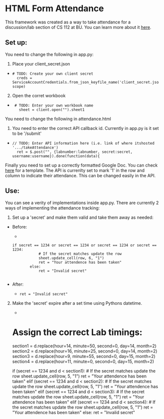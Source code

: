 # HTML Form Attendance

This framework was created as a way to take attendance for a discussion/lab section of CS 112 at BU. You can learn more about it [here](http://sidpremkumar.com/htmlformattendance.html).

## Set up:
You need to change the following in app.py:
1. Place your client_secret.json
  *	```
  	# TODO: Create your own client secret
	  creds = ServiceAccountCredentials.from_json_keyfile_name('client_secret.json', 			scope)
    ```

2. Open the corret workbook
 * ```
  	# TODO: Enter your own workbook name
 	  sheet = client.open("").sheet1
   ```

You need to change the following in attendance.html

1. You need to enter the correct API callback id. Currently in app.py is it set to be '/submit'
  * ```
    // TODO: Enter API information here (i.e. link of where itshosted 	'.../takeAttendance')
	  ret = $.post("", {labnumber:labnumber, secret:secret, 	username:username}).done(function(data){
    ```

Finally you need to set up a correctly formatted Google Doc. You can check [here](https://docs.google.com/spreadsheets/d/1C44g0BIyvtRYvx0jLonkiUMso8dzFOKcQUGUU_AxFw8/edit?usp=sharing) for a template. The API is currenlty set to mark '1' in the row and column to indicate their attendance. This can be changed easily in the API.
## Use:

You can see a verity of implementations inside app.py. There are currently 2 ways of implementing the attendance tracking:
1. Set up a 'secret' and make them valid and take them away as needed:
  * Before:
	   * ```
        if secret == 1234 or secret == 1234 or secret == 1234 or secret == 1234:
                    # If the secret matches update the row
                    sheet.update_cell(row, 6, "1")
                    ret = "Your attendence has been taken"
                else:
                    ret = "Invalid secret"
       ```
  * After:
  	* ```
      ret = "Invalid secret"
      ```


2. Make the 'secret' expire after a set time using Pythons datetime.
	* ```
    # Assign the correct Lab timings:
      section1 = d.replace(hour=14, minute=50, second=0,  day=14, month=2)
      section2 = d.replace(hour=16, minute=25, second=0,  day=14, month=2)
      section3 = d.replace(hour=9, minute=55, second=0,  day=15, month=2)
      section4 = d.replace(hour=11, minute=0, second=0,  day=15, month=2)

      if (secret == 1234  and d < section1):
          # If the secret matches update the row
          sheet.update_cell(row, 5, "1")
          ret = "Your attendence has been taken"
      elif (secret == 1234 and d < section2):
          # If the secret matches update the row
          sheet.update_cell(row, 5, "1")
          ret = "Your attendence has been taken"
      elif (secret == 1234 and d < section3):
          # If the secret matches update the row
          sheet.update_cell(row, 5, "1")
          ret = "Your attendence has been taken"
      elif (secret == 1234 and d < section4):
          # If the secret matches update the row
          sheet.update_cell(row, 5, "1")
          ret = "Your attendence has been taken"
      else:
          ret = "Invalid secret"
    ```
